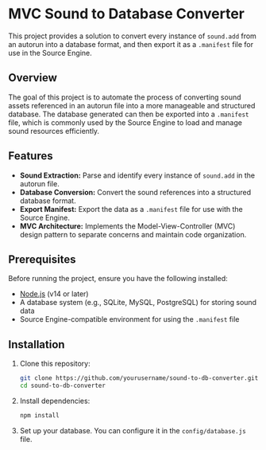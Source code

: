 # MVC Sound to Database Converter

This project provides a solution to convert every instance of `sound.add` from an autorun into a database format, and then export it as a `.manifest` file for use in the Source Engine.

## Overview

The goal of this project is to automate the process of converting sound assets referenced in an autorun file into a more manageable and structured database. The database generated can then be exported into a `.manifest` file, which is commonly used by the Source Engine to load and manage sound resources efficiently.

## Features

- **Sound Extraction:** Parse and identify every instance of `sound.add` in the autorun file.
- **Database Conversion:** Convert the sound references into a structured database format.
- **Export Manifest:** Export the data as a `.manifest` file for use with the Source Engine.
- **MVC Architecture:** Implements the Model-View-Controller (MVC) design pattern to separate concerns and maintain code organization.

## Prerequisites

Before running the project, ensure you have the following installed:

- [Node.js](https://nodejs.org/) (v14 or later)
- A database system (e.g., SQLite, MySQL, PostgreSQL) for storing sound data
- Source Engine-compatible environment for using the `.manifest` file

## Installation

1. Clone this repository:

    ```bash
    git clone https://github.com/yourusername/sound-to-db-converter.git
    cd sound-to-db-converter
    ```

2. Install dependencies:

    ```bash
    npm install
    ```

3. Set up your database. You can configure it in the `config/database.js` file.
